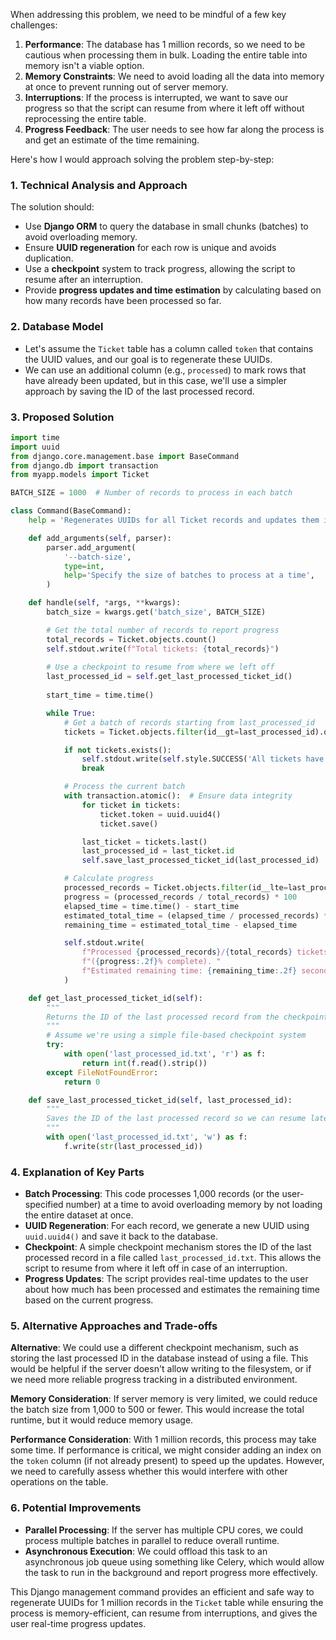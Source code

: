 When addressing this problem, we need to be mindful of a few key challenges:

1. **Performance**: The database has 1 million records, so we need to be cautious when processing them in bulk. Loading the entire table into memory isn't a viable option.
2. **Memory Constraints**: We need to avoid loading all the data into memory at once to prevent running out of server memory.
3. **Interruptions**: If the process is interrupted, we want to save our progress so that the script can resume from where it left off without reprocessing the entire table.
4. **Progress Feedback**: The user needs to see how far along the process is and get an estimate of the time remaining.

Here's how I would approach solving the problem step-by-step:

### 1. Technical Analysis and Approach

The solution should:
- Use **Django ORM** to query the database in small chunks (batches) to avoid overloading memory.
- Ensure **UUID regeneration** for each row is unique and avoids duplication.
- Use a **checkpoint** system to track progress, allowing the script to resume after an interruption.
- Provide **progress updates and time estimation** by calculating based on how many records have been processed so far.

### 2. Database Model
- Let's assume the `Ticket` table has a column called `token` that contains the UUID values, and our goal is to regenerate these UUIDs.
- We can use an additional column (e.g., `processed`) to mark rows that have already been updated, but in this case, we'll use a simpler approach by saving the ID of the last processed record.

### 3. Proposed Solution

```python
import time
import uuid
from django.core.management.base import BaseCommand
from django.db import transaction
from myapp.models import Ticket

BATCH_SIZE = 1000  # Number of records to process in each batch

class Command(BaseCommand):
    help = 'Regenerates UUIDs for all Ticket records and updates them in batches'

    def add_arguments(self, parser):
        parser.add_argument(
            '--batch-size',
            type=int,
            help='Specify the size of batches to process at a time',
        )

    def handle(self, *args, **kwargs):
        batch_size = kwargs.get('batch_size', BATCH_SIZE)

        # Get the total number of records to report progress
        total_records = Ticket.objects.count()
        self.stdout.write(f"Total tickets: {total_records}")
        
        # Use a checkpoint to resume from where we left off
        last_processed_id = self.get_last_processed_ticket_id()
        
        start_time = time.time()

        while True:
            # Get a batch of records starting from last_processed_id
            tickets = Ticket.objects.filter(id__gt=last_processed_id).order_by('id')[:batch_size]

            if not tickets.exists():
                self.stdout.write(self.style.SUCCESS('All tickets have been processed.'))
                break

            # Process the current batch
            with transaction.atomic():  # Ensure data integrity
                for ticket in tickets:
                    ticket.token = uuid.uuid4()
                    ticket.save()

                last_ticket = tickets.last()
                last_processed_id = last_ticket.id
                self.save_last_processed_ticket_id(last_processed_id)

            # Calculate progress
            processed_records = Ticket.objects.filter(id__lte=last_processed_id).count()
            progress = (processed_records / total_records) * 100
            elapsed_time = time.time() - start_time
            estimated_total_time = (elapsed_time / processed_records) * total_records
            remaining_time = estimated_total_time - elapsed_time

            self.stdout.write(
                f"Processed {processed_records}/{total_records} tickets "
                f"({progress:.2f}% complete). "
                f"Estimated remaining time: {remaining_time:.2f} seconds."
            )

    def get_last_processed_ticket_id(self):
        """
        Returns the ID of the last processed record from the checkpoint.
        """
        # Assume we're using a simple file-based checkpoint system
        try:
            with open('last_processed_id.txt', 'r') as f:
                return int(f.read().strip())
        except FileNotFoundError:
            return 0

    def save_last_processed_ticket_id(self, last_processed_id):
        """
        Saves the ID of the last processed record so we can resume later.
        """
        with open('last_processed_id.txt', 'w') as f:
            f.write(str(last_processed_id))
```

### 4. Explanation of Key Parts
- **Batch Processing**: This code processes 1,000 records (or the user-specified number) at a time to avoid overloading memory by not loading the entire dataset at once.
- **UUID Regeneration**: For each record, we generate a new UUID using `uuid.uuid4()` and save it back to the database.
- **Checkpoint**: A simple checkpoint mechanism stores the ID of the last processed record in a file called `last_processed_id.txt`. This allows the script to resume from where it left off in case of an interruption.
- **Progress Updates**: The script provides real-time updates to the user about how much has been processed and estimates the remaining time based on the current progress.

### 5. Alternative Approaches and Trade-offs

**Alternative**: We could use a different checkpoint mechanism, such as storing the last processed ID in the database instead of using a file. This would be helpful if the server doesn't allow writing to the filesystem, or if we need more reliable progress tracking in a distributed environment.

**Memory Consideration**: If server memory is very limited, we could reduce the batch size from 1,000 to 500 or fewer. This would increase the total runtime, but it would reduce memory usage.

**Performance Consideration**: With 1 million records, this process may take some time. If performance is critical, we might consider adding an index on the `token` column (if not already present) to speed up the updates. However, we need to carefully assess whether this would interfere with other operations on the table.

### 6. Potential Improvements
- **Parallel Processing**: If the server has multiple CPU cores, we could process multiple batches in parallel to reduce overall runtime.
- **Asynchronous Execution**: We could offload this task to an asynchronous job queue using something like Celery, which would allow the task to run in the background and report progress more effectively.

This Django management command provides an efficient and safe way to regenerate UUIDs for 1 million records in the `Ticket` table while ensuring the process is memory-efficient, can resume from interruptions, and gives the user real-time progress updates.